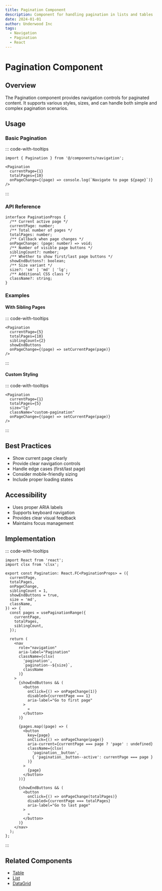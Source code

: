 ```yaml
---
title: Pagination Component
description: Component for handling pagination in lists and tables
date: 2024-01-01
author: Underwood Inc
tags:
  - Navigation
  - Pagination
  - React
---
```


# Pagination Component

## Overview

The Pagination component provides navigation controls for paginated content. It supports various styles, sizes, and can handle both simple and complex pagination scenarios.

## Usage

### Basic Pagination

::: code-with-tooltips
```tsx
import { Pagination } from '@/components/navigation';

<Pagination
  currentPage={1}
  totalPages={10}
  onPageChange={(page) => console.log(`Navigate to page ${page}`)}
/>
```
:::

### API Reference

```tsx
interface PaginationProps {
  /** Current active page */
  currentPage: number;
  /** Total number of pages */
  totalPages: number;
  /** Callback when page changes */
  onPageChange: (page: number) => void;
  /** Number of visible page buttons */
  siblingCount?: number;
  /** Whether to show first/last page buttons */
  showEndButtons?: boolean;
  /** Size variant */
  size?: 'sm' | 'md' | 'lg';
  /** Additional CSS class */
  className?: string;
}
```

### Examples

#### With Sibling Pages

::: code-with-tooltips
```tsx
<Pagination
  currentPage={5}
  totalPages={10}
  siblingCount={2}
  showEndButtons
  onPageChange={(page) => setCurrentPage(page)}
/>
```
:::

#### Custom Styling

::: code-with-tooltips
```tsx
<Pagination
  currentPage={1}
  totalPages={5}
  size="lg"
  className="custom-pagination"
  onPageChange={(page) => setCurrentPage(page)}
/>
```
:::

## Best Practices

- Show current page clearly
- Provide clear navigation controls
- Handle edge cases (first/last page)
- Consider mobile-friendly sizing
- Include proper loading states

## Accessibility

- Uses proper ARIA labels
- Supports keyboard navigation
- Provides clear visual feedback
- Maintains focus management

## Implementation

::: code-with-tooltips
```tsx
import React from 'react';
import clsx from 'clsx';

export const Pagination: React.FC<PaginationProps> = ({
  currentPage,
  totalPages,
  onPageChange,
  siblingCount = 1,
  showEndButtons = true,
  size = 'md',
  className,
}) => {
  const pages = usePaginationRange({
    currentPage,
    totalPages,
    siblingCount,
  });

  return (
    <nav
      role="navigation"
      aria-label="Pagination"
      className={clsx(
        'pagination',
        `pagination--${size}`,
        className
      )}
    >
      {showEndButtons && (
        <button
          onClick={() => onPageChange(1)}
          disabled={currentPage === 1}
          aria-label="Go to first page"
        >
          «
        </button>
      )}
      
      {pages.map((page) => (
        <button
          key={page}
          onClick={() => onPageChange(page)}
          aria-current={currentPage === page ? 'page' : undefined}
          className={clsx(
            'pagination__button',
            { 'pagination__button--active': currentPage === page }
          )}
        >
          {page}
        </button>
      ))}

      {showEndButtons && (
        <button
          onClick={() => onPageChange(totalPages)}
          disabled={currentPage === totalPages}
          aria-label="Go to last page"
        >
          »
        </button>
      )}
    </nav>
  );
};
```
:::

## Related Components

- [Table](../data/table.md)
- [List](../data/list.md)
- [DataGrid](../data/data-grid.md) 